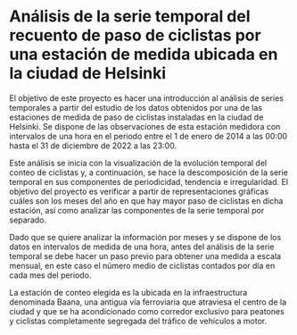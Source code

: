# Análisis de la serie temporal del recuento de paso de ciclistas por una estación de medida ubicada en la ciudad de Helsinki
El objetivo de este proyecto es hacer una introducción al análisis de series temporales a partir del estudio de los datos obtenidos por una de las estaciones de medida de paso de ciclistas instaladas en la ciudad de Helsinki. Se dispone de las observaciones de esta estación medidora con intervalos de una hora en el periodo entre el 1 de enero de 2014 a las 00:00 hasta el 31 de diciembre de 2022 a las 23:00.

Este análisis se inicia con la visualización de la evolución temporal del conteo de ciclistas y, a continuación, se hace la descomposición de la serie temporal en sus componentes de periodicidad, tendencia e irregularidad. El objetivo del proyecto es verificar a partir de representaciones gráficas cuáles son los meses del año en que hay mayor paso de ciclistas en dicha estación, así como analizar las componentes de la serie temporal por separado.

Dado que se quiere analizar la información por meses y se dispone de los datos en intervalos de medida de una hora, antes del análisis de la serie temporal se debe hacer un paso previo para obtener una medida a escala mensual, en este caso el número medio de ciclistas contados por día en cada mes del periodo.

La estación de conteo elegida es la ubicada en la infraestructura denominada Baana, una antigua vía ferroviaria que atraviesa el centro de la ciudad y que se ha acondicionado como corredor exclusivo para peatones y ciclistas completamente segregada del tráfico de vehículos a motor.
